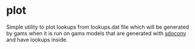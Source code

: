 # plot

Simple utility to plot lookups from lookups.dat file which will be generated by gams when it is
run on gams models that are generated with [sdoconv](https://github.com/rgottwald/sdoconv) and
have lookups inside.
